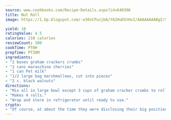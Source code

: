 ```yaml
---
source: www.cookbooks.com/Recipe-Details.aspx?id=640306
title: Nut Roll
image: https://1.bp.blogspot.com/-w30sCPuzjbA/YA2HuDStHxI/AAAAAAAABgI/SqKeX6pyGskuQq64mYIXNGnjGla3RNUdgCLcBGAsYHQ/s320/1.png

yield: 10
ratingValue: 4.5
calories: 210 calories
reviewCount: 300
cookTime: PT0H
prepTime: PT38M
ingredients:
- "2 boxes graham crackers crumbs"
- "2 cans maraschino cherries"
- "1 can Pet milk"
- "1/2 large bag marshmallows, cut into pieces"
- "2 c. black walnuts"
directions:
- "Mix all in large bowl except 3 cups of graham cracker crumbs to roll each in."
- "Makes 4 rolls."
- "Wrap and store in refrigerator until ready to use."
crypto:
- "Of course, at about the time they were disclosing their big position, Bitcoin started to crash."
---
```

